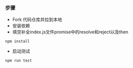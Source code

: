 ### 步骤

* Fork 代码仓库并拉到本地
* 安装依赖
* 填空补全index.js文件promise中的resolve和reject以及then

```
npm install
```
* 启动测试

```
npm run test
```
